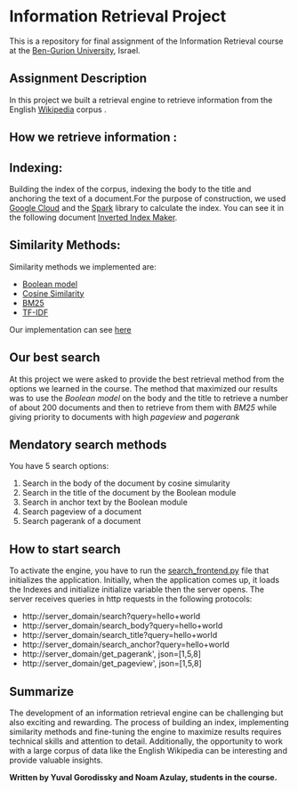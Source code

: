 # Information Retrieval Project
This is a repository for final assignment of the Information Retrieval course at the [Ben-Gurion University](https://in.bgu.ac.il/), Israel.

## Assignment Description
In this project we built a retrieval engine to retrieve information from the English [Wikipedia](https://www.wikipedia.org/) corpus .

## How we retrieve information :

## Indexing:
Building the index of the corpus, indexing the body to the title and anchoring the text of a document.For the purpose of construction, we used [Google Cloud](https://cloud.google.com/) and the [Spark](https://spark.apache.org/docs/latest/rdd-programming-guide.html) library to calculate the index. You can see it in the following document [Inverted Index Maker](inverted_indexes_maker/inveted_index_makers.ipynb).

## Similarity Methods:
Similarity methods we implemented are:
* [Boolean model](https://en.wikipedia.org/wiki/Boolean_model_of_information_retrieval#:~:text=The%20BIR%20is%20based%20on,documents%20contain%20the%20query%20terms.) 
* [Cosine Similarity](https://en.wikipedia.org/wiki/Cosine_similarity)
* [BM25](https://en.wikipedia.org/wiki/Okapi_BM25)
* [TF-IDF](https://en.wikipedia.org/wiki/Tf%E2%80%93idf)


Our implementation can see [here](functions.py)

## Our best search
At this project we were asked to provide the best retrieval method from the options we learned in the course.
The method that maximized our results was to use the *Boolean model* on the body and the title to retrieve a number of about 200 documents and then to retrieve from them with *BM25* while giving priority to documents with high *pageview* and *pagerank*


## Mendatory search methods
You have 5 search options:
1. Search in the body of the document by cosine simularity
2. Search in the title of the document by the Boolean module
3. Search in anchor text by the Boolean module
4. Search pageview of a document
5. Search pagerank of a document


## How to start search
To activate the engine, you have to run the [search_frontend.py](search_frontend.py) file that initializes the application. Initially, when the application comes up, it loads the Indexes and initialize initialize variable then the server opens.
The server receives queries in http requests in the following protocols:
* http://server_domain/search?query=hello+world
* http://server_domain/search_body?query=hello+world
* http://server_domain/search_title?query=hello+world
* http://server_domain/search_anchor?query=hello+world
* http://server_domain/get_pagerank', json=[1,5,8]
* http://server_domain/get_pageview', json=[1,5,8]

## Summarize
The development of an information retrieval engine can be challenging but also exciting and rewarding. The process of building an index, implementing similarity methods and fine-tuning the engine to maximize results requires technical skills and attention to detail. Additionally, the opportunity to work with a large corpus of data like the English Wikipedia can be interesting and provide valuable insights.


**Written by Yuval Gorodissky and Noam Azulay, students in the course.**

